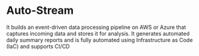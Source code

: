 # Auto-Stream
It builds an event-driven data processing pipeline on AWS or Azure that captures incoming data and stores it for analysis. It generates automated daily summary reports and is fully automated using Infrastructure as Code (IaC) and supports CI/CD 
